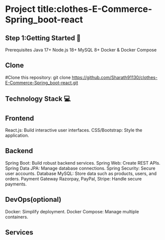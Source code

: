 # Project title:clothes-E-Commerce-Spring_boot-react
## Step 1:Getting Started 🚀
Prerequisites
Java 17+
Node.js 18+
MySQL 8+
Docker & Docker Compose

## Clone
#Clone this repository: git clone https://github.com/Sharath91130/clothes-E-Commerce-Spring_boot-react.git

 ## Technology Stack 💻
## Frontend
React.js: Build interactive user interfaces.
CSS/Bootstrap: Style the application.
## Backend
Spring Boot: Build robust backend services.
Spring Web: Create REST APIs.
Spring Data JPA: Manage database connections.
Spring Security: Secure user accounts.
Database
MySQL: Store data such as products, users, and orders.
Payment Gateway
Razorpay, PayPal, Stripe: Handle secure payments.
## DevOps(optional)
Docker: Simplify deployment.
Docker Compose: Manage multiple containers.

## Services
 #










